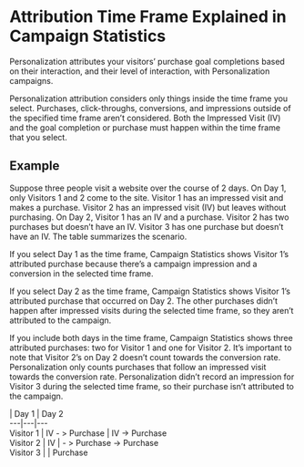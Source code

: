 

# Attribution Time Frame Explained in Campaign Statistics

Personalization attributes your visitors’ purchase goal completions based on
their interaction, and their level of interaction, with Personalization
campaigns.

Personalization attribution considers only things inside the time frame you
select. Purchases, click-throughs, conversions, and impressions outside of the
specified time frame aren’t considered. Both the Impressed Visit (IV) and the
goal completion or purchase must happen within the time frame that you select.

## Example

Suppose three people visit a website over the course of 2 days. On Day 1, only
Visitors 1 and 2 come to the site. Visitor 1 has an impressed visit and makes
a purchase. Visitor 2 has an impressed visit (IV) but leaves without
purchasing. On Day 2, Visitor 1 has an IV and a purchase. Visitor 2 has two
purchases but doesn’t have an IV. Visitor 3 has one purchase but doesn’t have
an IV. The table summarizes the scenario.

If you select Day 1 as the time frame, Campaign Statistics shows Visitor 1’s
attributed purchase because there’s a campaign impression and a conversion in
the selected time frame.

If you select Day 2 as the time frame, Campaign Statistics shows Visitor 1’s
attributed purchase that occurred on Day 2. The other purchases didn’t happen
after impressed visits during the selected time frame, so they aren’t
attributed to the campaign.

If you include both days in the time frame, Campaign Statistics shows three
attributed purchases: two for Visitor 1 and one for Visitor 2. It’s important
to note that Visitor 2’s on Day 2 doesn’t count towards the conversion rate.
Personalization only counts purchases that follow an impressed visit towards
the conversion rate. Personalization didn’t record an impression for Visitor 3
during the selected time frame, so their purchase isn’t attributed to the
campaign.

| Day 1 | Day 2  
---|---|---  
Visitor 1 | IV - > Purchase |  IV -> Purchase  
Visitor 2 | IV |  \- > Purchase -> Purchase  
Visitor 3 |  | Purchase

